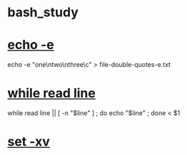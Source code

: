 # bash_study

# [echo -e](https://github.com/TonyHo722/bash_study/blob/master/bash_builtins_read/echo-genfile.sh)
echo -e "one\ntwo\nthree\c" > file-double-quotes-e.txt

# [while read line](https://github.com/TonyHo722/bash_study/blob/master/bash_builtins_read/dumpline-all.sh)
while read line || [ -n "$line" ] ; do echo "$line" ; done < $1

# [set -xv](https://github.com/TonyHo722/bash_study/blob/master/bash_builtins_read/setxv.sh)
